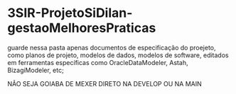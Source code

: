 # 3SIR-ProjetoSiDilan-gestaoMelhoresPraticas
guarde nessa pasta apenas documentos de especificação do proejeto, como planos de projeto, modelos de dados, modelos de software, editados em ferramentas específicas como OracleDataModeler, Astah, BizagiModeler, etc;

NÃO SEJA GOIABA DE MEXER DIRETO NA DEVELOP OU NA MAIN